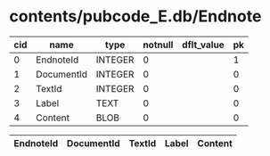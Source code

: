 # contents/pubcode_E.db/Endnote

|cid|name|type|notnull|dflt_value|pk|
| - | -- | -- | ----- | -------- | - |
|0|EndnoteId|INTEGER|0||1|
|1|DocumentId|INTEGER|0||0|
|2|TextId|INTEGER|0||0|
|3|Label|TEXT|0||0|
|4|Content|BLOB|0||0|

| EndnoteId | DocumentId | TextId | Label | Content |
| - | - | - | - | - |
